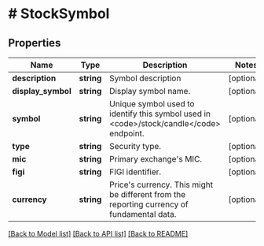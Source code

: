 # # StockSymbol

## Properties

Name | Type | Description | Notes
------------ | ------------- | ------------- | -------------
**description** | **string** | Symbol description | [optional]
**display_symbol** | **string** | Display symbol name. | [optional]
**symbol** | **string** | Unique symbol used to identify this symbol used in &lt;code&gt;/stock/candle&lt;/code&gt; endpoint. | [optional]
**type** | **string** | Security type. | [optional]
**mic** | **string** | Primary exchange&#39;s MIC. | [optional]
**figi** | **string** | FIGI identifier. | [optional]
**currency** | **string** | Price&#39;s currency. This might be different from the reporting currency of fundamental data. | [optional]

[[Back to Model list]](../../README.md#models) [[Back to API list]](../../README.md#endpoints) [[Back to README]](../../README.md)
